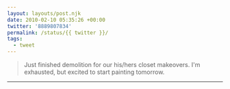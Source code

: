 ```yaml
---
layout: layouts/post.njk
date: 2010-02-10 05:35:26 +00:00
twitter: '8889807834'
permalink: /status/{{ twitter }}/
tags: 
  - tweet
---
```


> Just finished demolition for our his/hers closet makeovers. I'm exhausted, but excited to start painting tomorrow.

---
